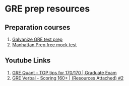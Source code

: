 # GRE prep resources

## Preparation courses

1. [Galvanize GRE test prep](https://galvanizetestprep.com/gre-test-prep/)
2. [Manhattan Prep free mock test](https://www.manhattanprep.com/gre/resources/)

## Youtube Links

1. [GRE Quant - TOP tips for 170/170 | Graduate Exam](https://www.youtube.com/watch?v=VsH_3Lf5UGc&t=304s)
2. [GRE Verbal - Scoring 160+ | (Resources Attached) #2](https://www.youtube.com/watch?v=KSArEIaQnSQ&t=483s)


